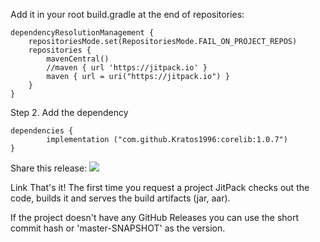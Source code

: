 Add it in your root build.gradle at the end of repositories:

	dependencyResolutionManagement {
		repositoriesMode.set(RepositoriesMode.FAIL_ON_PROJECT_REPOS)
		repositories {
			mavenCentral()
			//maven { url 'https://jitpack.io' }
   			maven { url = uri("https://jitpack.io") }
		}
	}
Step 2. Add the dependency

	dependencies {
	        implementation ("com.github.Kratos1996:corelib:1.0.7")
	}
Share this release:   [![](https://jitpack.io/v/Kratos1996/corelib.svg)](https://jitpack.io/#Kratos1996/corelib)

Link
That's it! The first time you request a project JitPack checks out the code, builds it and serves the build artifacts (jar, aar).

If the project doesn't have any GitHub Releases you can use the short commit hash or 'master-SNAPSHOT' as the version.
